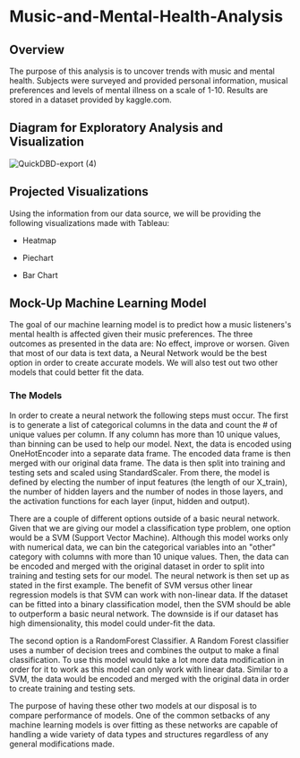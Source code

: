 # Music-and-Mental-Health-Analysis

## Overview

The purpose of this analysis is to uncover trends with music and mental health. Subjects were surveyed and provided personal information, musical preferences and levels of mental illness on a scale of 1-10. Results are stored in a dataset provided by kaggle.com. 


## Diagram for Exploratory Analysis and Visualization

![QuickDBD-export (4)](https://user-images.githubusercontent.com/114125836/235033066-1fe165c0-aed9-4772-b819-338bd5965c55.png)

## Projected Visualizations

Using the information from our data source, we will be providing the following visualizations made with Tableau:

* Heatmap

* Piechart

* Bar Chart

## Mock-Up Machine Learning Model

The goal of our machine learning model is to predict how a music listeners's mental health is affected given their music preferences. The three outcomes as presented in the data are: No effect, improve or worsen. Given that most of our data is text data, a Neural Network would be the best option in order to create accurate models. We will also test out two other models that could better fit the data.

### The Models

In order to create a neural network the following steps must occur. The first is to generate a list of categorical columns in the data and count the # of unique values per column. If any column has more than 10 unique values, than binning can be used to help our model. Next, the data is encoded using OneHotEncoder into a separate data frame. The encoded data frame is then merged with our original data frame. The data is then split into training and testing sets and scaled using StandardScaler. From there, the model is defined by electing the number of input features (the length of our X_train), the number of hidden layers and the number of nodes in those layers, and the activation functions for each layer (input, hidden and output).

There are a couple of different options outside of a basic neural network. Given that we are giving our model a classification type problem, one option would be a SVM (Support Vector Machine). Although this model works only with numerical data, we can bin the categorical variables into an "other" category with columns with more than 10 unique values. Then, the data can be encoded and merged with the original dataset in order to split into training and testing sets for our model. The neural network is then set up as stated in the first example. The benefit of SVM versus other linear regression models is that SVM can work with non-linear data. If the dataset can be fitted into a binary classification model, then the SVM should be able to outperform a basic neural network. The downside is if our dataset has high dimensionality, this model could under-fit the data.

The second option is a RandomForest Classifier. A Random Forest classifier uses a number of decision trees and combines the output to make a final classification. To use this model would take a lot more data modification in order for it to work as this model can only work with linear data. Similar to a SVM, the data would be encoded and merged with the original data in order to create training and testing sets. 

The purpose of having these other two models at our disposal is to compare performance of models. One of the common setbacks of any machine learning models is over fitting as these networks are capable of handling a wide variety of data types and structures regardless of any general modifications made. 